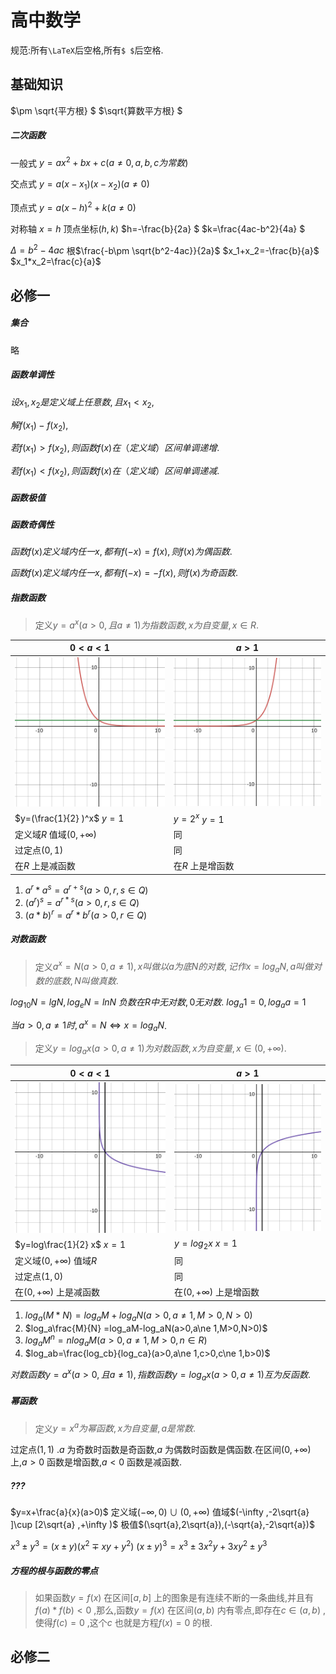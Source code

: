 # 高中数学

规范:所有`\LaTeX`后空格,所有`$ $`后空格.

## 基础知识

$\pm \sqrt{平方根} $ $\sqrt{算数平方根} $ 

##### 二次函数

一般式 $y=ax^2+bx+c(a\ne 0,a,b,c为常数)$ 

交点式 $y=a(x-x_1)(x-x_2)(a\ne 0)$ 

顶点式 $y=a(x-h)^2+k(a\ne 0)$ 

对称轴 $x=h$ 顶点坐标$(h,k)$ $h=-\frac{b}{2a} $ $k=\frac{4ac-b^2}{4a} $ 

$\Delta =b^2-4ac$ 根$\frac{-b\pm \sqrt{b^2-4ac}}{2a}$ $x_1+x_2=-\frac{b}{a}$ $x_1*x_2=\frac{c}{a}$ 

## 必修一

##### 集合

略

##### 函数单调性

$设x_1,x_2是定义域上任意数,且x_1<x_2,$ 

$解f(x_1)-f(x_2),$ 

$若f(x_1)>f(x_2),则函数f(x)在（定义域）区间单调递增.$ 

$若f(x_1)<f(x_2),则函数f(x)在（定义域）区间单调递减.$ 

##### 函数极值

##### 函数奇偶性

$函数f(x)定义域内任一x,都有f(-x)=f(x),则f(x)为偶函数.$ 

$函数f(x)定义域内任一x,都有f(-x)=-f(x),则f(x)为奇函数.$ 

##### 指数函数

> 定义$y=a^x(a>0,且a\ne 1)为指数函数,x为自变量,x\in R.$ 

| $0<a<1$                                                      | $a>1$                                                        |
| ------------------------------------------------------------ | ------------------------------------------------------------ |
| <img src="图片/指数函数2.svg" alt="指数函数2" style="zoom:25%;" /> | <img src="图片/指数函数1.svg" alt="指数函数1" style="zoom:25%;" /> |
| $y=(\frac{1}{2} )^x$ $y=1$                                   | $y=2^x$ $y=1$                                                |
| 定义域$R$ 值域$(0,+\infty )$                                 | 同                                                           |
| 过定点$(0,1)$                                                | 同                                                           |
| 在$R$ 上是减函数                                             | 在$R$ 上是增函数                                             |

1. $a^r*a^s=a^{r+s}(a>0,r,s\in Q)$ 
2. $(a^r)^s=a^{r*s}(a>0,r,s\in Q)$ 
3. $(a*b)^r=a^r*b^r(a>0,r\in Q)$ 

##### 对数函数

> 定义$a^x=N(a>0,a\ne 1),x叫做以a为底N的对数,记作x=log_aN,a叫做对数的底数,N叫做真数.$ 

$log_{10}N=lgN,log_eN=lnN$ $负数在R中无对数,0无对数.$ $log_a1=0,log_aa=1$ 

$当a>0,a\ne 1时,a^x=N\Leftrightarrow x=log_aN$. 

> 定义$y=log_ax(a>0,a\ne 1)为对数函数,x为自变量,x\in (0,+\infty ).$ 

| $0<a<1$                                                      | $a>1$                                                        |
| ------------------------------------------------------------ | ------------------------------------------------------------ |
| <img src="图片/对数函数2.svg" alt="对数函数2" style="zoom:25%;" /> | <img src="图片/对数函数1.svg" alt="对数函数1" style="zoom:25%;" /> |
| $y=log\frac{1}{2} x$ $x=1$                                   | $y=log_2x$ $x=1$                                             |
| 定义域$(0,+\infty )$ 值域$R$                                 | 同                                                           |
| 过定点$(1,0)$                                                | 同                                                           |
| 在$(0,+\infty )$ 上是减函数                                  | 在$(0,+\infty )$ 上是增函数                                  |

1. $log_a(M*N)=log_aM+log_aN(a>0,a\ne 1,M>0,N>0)$ 
2. $log_a\frac{M}{N} =log_aM-log_aN(a>0,a\ne 1,M>0,N>0)$ 
3. $log_aM^n=nlog_aM(a>0,a\ne 1,M>0,n\in R)$ 
4. $log_ab=\frac{log_cb}{log_ca}(a>0,a\ne 1,c>0,c\ne 1,b>0)$ 

$对数函数y=a^x(a>0,且a\ne 1),指数函数y=log_ax(a>0,a\ne 1)互为反函数.$ 

##### 幂函数

> 定义$y=x^a为幂函数,x为自变量,a是常数.$ 

过定点$(1,1)$ .$a$ 为奇数时函数是奇函数,$a$ 为偶数时函数是偶函数.在区间$(0,+\infty )$ 上,$a>0$ 函数是增函数,$a<0$ 函数是减函数.

##### ???

$y=x+\frac{a}{x}(a>0)$ 定义域$(-\infty ,0)\cup(0,+\infty )$ 值域$(-\infty ,-2\sqrt{a} ]\cup [2\sqrt{a} ,+\infty )$ 极值$(\sqrt{a},2\sqrt{a}),(-\sqrt{a},-2\sqrt{a})$ 

$x^3\pm y^3=(x\pm y)(x^2\mp xy+y^2)$ $(x\pm y)^3=x^3\pm 3x^2y+3xy^2\pm y^3$ 

##### 方程的根与函数的零点

> 如果函数$y=f(x)$ 在区间$[a,b]$ 上的图象是有连续不断的一条曲线,并且有$f(a)*f(b)<0$ ,那么,函数$y=f(x)$ 在区间$(a,b)$ 内有零点,即存在$c\in (a,b)$ ,使得$f(c)=0$ ,这个$c$ 也就是方程$f(x)=0$ 的根.

## 必修二

